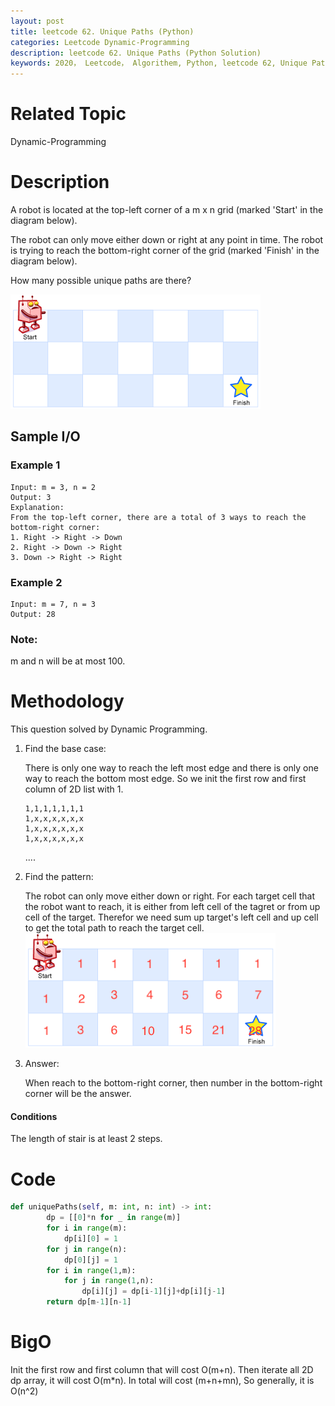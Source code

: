 ```yaml
---
layout: post
title: leetcode 62. Unique Paths (Python)
categories: Leetcode Dynamic-Programming
description: leetcode 62. Unique Paths (Python Solution)
keywords: 2020， Leetcode， Algorithem, Python, leetcode 62, Unique Paths, zhenyu
---
```


# Related Topic
Dynamic-Programming

# Description
A robot is located at the top-left corner of a m x n grid (marked 'Start' in the diagram below).

The robot can only move either down or right at any point in time. The robot is trying to reach the bottom-right corner of the grid (marked 'Finish' in the diagram below).

How many possible unique paths are there?

![](/images/blog/robot_maze.png)

## Sample I/O
### Example 1
```
Input: m = 3, n = 2
Output: 3
Explanation:
From the top-left corner, there are a total of 3 ways to reach the bottom-right corner:
1. Right -> Right -> Down
2. Right -> Down -> Right
3. Down -> Right -> Right
```

### Example 2
```
Input: m = 7, n = 3
Output: 28
```

### Note:
m and n will be at most 100.

# Methodology
This question solved by Dynamic Programming.

1. Find the base case:
   
   There is only one way to reach the left most edge and there is only one way to reach the bottom most edge. So we init the first row and first column of 2D list with 1.
   ```
   1,1,1,1,1,1,1
   1,x,x,x,x,x,x
   1,x,x,x,x,x,x
   1,x,x,x,x,x,x
   ```
   ....

2. Find the pattern:
   
   The robot can only move either down or right. For each target cell that the robot want to reach, it is either from left cell of the tagret or from up cell of the target. Therefor we need sum up target's left cell and up cell to get the total path to reach the target cell.
   ![](/images/blog/new_robot_maze.png)

3. Answer:
   
   When reach to the bottom-right corner, then number in the bottom-right corner will be the answer.

#### Conditions
The length of stair is at least 2 steps.

# Code
```python
def uniquePaths(self, m: int, n: int) -> int:
        dp = [[0]*n for _ in range(m)]
        for i in range(m):
            dp[i][0] = 1
        for j in range(n):
            dp[0][j] = 1
        for i in range(1,m):
            for j in range(1,n):
                dp[i][j] = dp[i-1][j]+dp[i][j-1]
        return dp[m-1][n-1]
```

# BigO
Init the first row and first column that will cost O(m+n). Then iterate all 2D dp array, it will cost O(m*n). In total will cost (m+n+mn), So generally, it is O(n^2)


